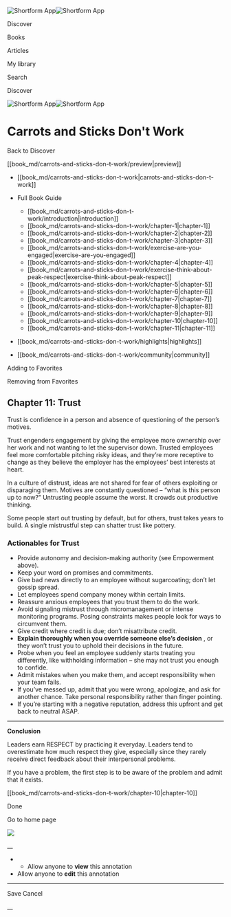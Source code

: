 ![Shortform App](/img/logo.36a2399e.svg)![Shortform App](/img/logo-dark.70c1b072.svg)

Discover

Books

Articles

My library

Search

Discover

![Shortform App](/img/logo.36a2399e.svg)![Shortform App](/img/logo-dark.70c1b072.svg)

# Carrots and Sticks Don't Work

Back to Discover

[[book_md/carrots-and-sticks-don-t-work/preview|preview]]

  * [[book_md/carrots-and-sticks-don-t-work|carrots-and-sticks-don-t-work]]
  * Full Book Guide

    * [[book_md/carrots-and-sticks-don-t-work/introduction|introduction]]
    * [[book_md/carrots-and-sticks-don-t-work/chapter-1|chapter-1]]
    * [[book_md/carrots-and-sticks-don-t-work/chapter-2|chapter-2]]
    * [[book_md/carrots-and-sticks-don-t-work/chapter-3|chapter-3]]
    * [[book_md/carrots-and-sticks-don-t-work/exercise-are-you-engaged|exercise-are-you-engaged]]
    * [[book_md/carrots-and-sticks-don-t-work/chapter-4|chapter-4]]
    * [[book_md/carrots-and-sticks-don-t-work/exercise-think-about-peak-respect|exercise-think-about-peak-respect]]
    * [[book_md/carrots-and-sticks-don-t-work/chapter-5|chapter-5]]
    * [[book_md/carrots-and-sticks-don-t-work/chapter-6|chapter-6]]
    * [[book_md/carrots-and-sticks-don-t-work/chapter-7|chapter-7]]
    * [[book_md/carrots-and-sticks-don-t-work/chapter-8|chapter-8]]
    * [[book_md/carrots-and-sticks-don-t-work/chapter-9|chapter-9]]
    * [[book_md/carrots-and-sticks-don-t-work/chapter-10|chapter-10]]
    * [[book_md/carrots-and-sticks-don-t-work/chapter-11|chapter-11]]
  * [[book_md/carrots-and-sticks-don-t-work/highlights|highlights]]
  * [[book_md/carrots-and-sticks-don-t-work/community|community]]



Adding to Favorites 

Removing from Favorites 

## Chapter 11: Trust

Trust is confidence in a person and absence of questioning of the person’s motives.

Trust engenders engagement by giving the employee more ownership over her work and not wanting to let the supervisor down. Trusted employees feel more comfortable pitching risky ideas, and they’re more receptive to change as they believe the employer has the employees’ best interests at heart.

In a culture of distrust, ideas are not shared for fear of others exploiting or disparaging them. Motives are constantly questioned – “what is this person up to now?” Untrusting people assume the worst. It crowds out productive thinking.

Some people start out trusting by default, but for others, trust takes years to build. A single mistrustful step can shatter trust like pottery.

### Actionables for Trust

  * Provide autonomy and decision-making authority (see Empowerment above).
  * Keep your word on promises and commitments.
  * Give bad news directly to an employee without sugarcoating; don’t let gossip spread.
  * Let employees spend company money within certain limits.
  * Reassure anxious employees that you trust them to do the work.
  * Avoid signaling mistrust through micromanagement or intense monitoring programs. Posing constraints makes people look for ways to circumvent them.
  * Give credit where credit is due; don’t misattribute credit.
  * **Explain thoroughly when you override someone else’s decision** , or they won’t trust you to uphold their decisions in the future.
  * Probe when you feel an employee suddenly starts treating you differently, like withholding information – she may not trust you enough to confide.
  * Admit mistakes when you make them, and accept responsibility when your team fails.
  * If you’ve messed up, admit that you were wrong, apologize, and ask for another chance. Take personal responsibility rather than finger pointing.
  * If you’re starting with a negative reputation, address this upfront and get back to neutral ASAP.



* * *

**Conclusion**

Leaders earn RESPECT by practicing it everyday. Leaders tend to overestimate how much respect they give, especially since they rarely receive direct feedback about their interpersonal problems.

If you have a problem, the first step is to be aware of the problem and admit that it exists.

[[book_md/carrots-and-sticks-don-t-work/chapter-10|chapter-10]]

Done

Go to home page 

![](https://bat.bing.com/action/0?ti=56018282&Ver=2&mid=4fce1923-e240-441d-9df7-ba006c6c7300&sid=49fff5b0636c11eeb9c611038afc8668&vid=4a005010636c11ee80c703d4c4a7acd5&vids=0&msclkid=N&pi=0&lg=en-US&sw=800&sh=600&sc=24&nwd=1&tl=Shortform%20%7C%20Book&p=https%3A%2F%2Fwww.shortform.com%2Fapp%2Fbook%2Fcarrots-and-sticks-don-t-work%2Fchapter-11&r=&lt=457&evt=pageLoad&sv=1&rn=297134)

__

  *   * Allow anyone to **view** this annotation
  * Allow anyone to **edit** this annotation



* * *

Save Cancel

__



